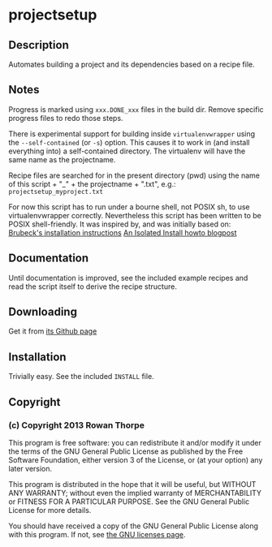 # projectsetup

## Description

Automates building a project and its dependencies based on a recipe file.

## Notes

Progress is marked using `xxx.DONE_xxx` files in the build dir. Remove specific
progress files to redo those steps.

There is experimental support for building inside `virtualenvwrapper` using the
`--self-contained` (or `-s`) option. This causes it to work in (and install
everything into) a self-contained directory. The virtualenv will have the same
name as the projectname.

Recipe files are searched for in the present directory (pwd) using the name
of this script + "_" + the projectname + ".txt", e.g.:
`projectsetup_myproject.txt`

For now this script has to run under a bourne shell, not POSIX sh, to use
virtualenvwrapper correctly. Nevertheless this script has been written to be
POSIX shell-friendly. It was inspired by, and was initially based on:
 [Brubeck's installation instructions](http://brubeck.io/installing.html)
 [An Isolated Install howto blogpost](http://emptysquare.net/blog/how-to-do-an-isolated-install-of-brubeck/)

## Documentation

Until documentation is improved, see the included example recipes and read
the script itself to derive the recipe structure.

## Downloading

Get it from [its Github page](https://github.com/rowanthorpe/projectsetup/)

## Installation

Trivially easy. See the included `INSTALL` file.

## Copyright

### (c) Copyright 2013 Rowan Thorpe

This program is free software: you can redistribute it and/or modify
it under the terms of the GNU General Public License as published by
the Free Software Foundation, either version 3 of the License, or
(at your option) any later version.

This program is distributed in the hope that it will be useful,
but WITHOUT ANY WARRANTY; without even the implied warranty of
MERCHANTABILITY or FITNESS FOR A PARTICULAR PURPOSE.  See the
GNU General Public License for more details.

You should have received a copy of the GNU General Public License
along with this program.  If not, see [the GNU licenses page](http://www.gnu.org/licenses/).
